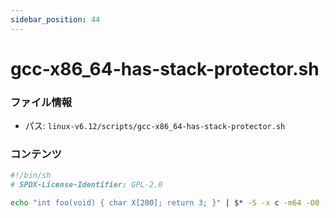 ```yaml
---
sidebar_position: 44
---
```

# gcc-x86_64-has-stack-protector.sh

### ファイル情報

- パス: `linux-v6.12/scripts/gcc-x86_64-has-stack-protector.sh`

### コンテンツ

```sh
#!/bin/sh
# SPDX-License-Identifier: GPL-2.0

echo "int foo(void) { char X[200]; return 3; }" | $* -S -x c -m64 -O0 -mcmodel=kernel -fno-PIE -fstack-protector - -o - 2> /dev/null | grep -q "%gs"

```
